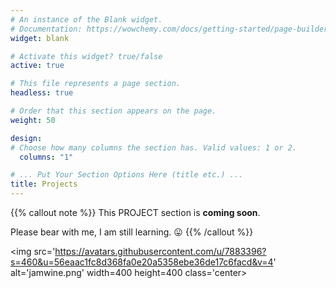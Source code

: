 ```yaml
---
# An instance of the Blank widget.
# Documentation: https://wowchemy.com/docs/getting-started/page-builder/
widget: blank

# Activate this widget? true/false
active: true

# This file represents a page section.
headless: true

# Order that this section appears on the page.
weight: 50

design:
# Choose how many columns the section has. Valid values: 1 or 2.
  columns: "1"

# ... Put Your Section Options Here (title etc.) ...
title: Projects
---
```


{{% callout note %}}
This PROJECT section is **coming soon**.

Please bear with me, I am still learning. :stuck_out_tongue:
{{% /callout %}}

<!-- ![jamwine.png](https://avatars.githubusercontent.com/u/7883396?s=460&u=56eaac1fc8d368fa0e20a5358ebe36de17c6facd&v=4) -->

<style>
.center {
  display: block;
  margin-left: auto;
  margin-right: auto;
  width: 50%;
}
</style>
<img src='https://avatars.githubusercontent.com/u/7883396?s=460&u=56eaac1fc8d368fa0e20a5358ebe36de17c6facd&v=4' alt='jamwine.png' width=400 height=400 class='center>
